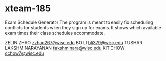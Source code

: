 # xteam-185
Exam Schedule Generator
The program is meant to easily fix scheduling conflicts for students when they sign up for exams. It shows which available exam times their class schedules accommodate.

ZELIN ZHAO
zzhao267@wisc.edu
BO LI
bli379@wisc.edu
TUSHAR LAKSHMINARAYANAN
tlakshminara@wisc.edu
KIT CHOW
cchow7@wisc.edu
